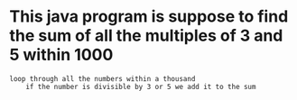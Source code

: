 # This java program is suppose to find the sum of all the multiples of 3 and 5 within 1000
	loop through all the numbers within a thousand 
		if the number is divisible by 3 or 5 we add it to the sum
		
